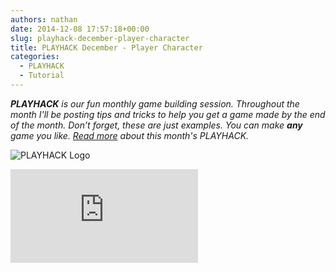 ```yaml
---
authors: nathan
date: 2014-12-08 17:57:18+00:00
slug: playhack-december-player-character
title: PLAYHACK December - Player Character
categories:
  - PLAYHACK
  - Tutorial
---
```


_**PLAYHACK** is our fun monthly game building session. Throughout the month I'll be posting tips and tricks to help you get a game made by the end of the month. Don’t forget, these are just examples. You can make **any** game you like. [Read more](https://blog.playcanvas.com/playhack-december-jolly-santa/) about this month's PLAYHACK._

![PLAYHACK Logo](/img/playhack-logo-xmas.jpg)

<!-- more -->

<div className="iframe-container">
    <iframe loading="lazy" src="https://playcanv.as/b/WbIFTpdn/" title="360 lookaround camera" webkitallowfullscreen="true" mozallowfullscreen="true" allow="autoplay" allowfullscreen="true" allowvr="" scrolling="no" frameborder="0" />
</div>

_Use W and S to move the sleigh. Press SPACE to switch to mouse control._

In the coming weeks, I'll be taking you through how to make a complete game in PlayCanvas - from very beginning to very end, with only basic programming knowledge required!

We're going to be making a side-scrolling endless runner game, where Santa must pick up presents and avoid various things to deliver presents on time! However, the techniques we'll be using will be applicable to many kinds of games.

![Santa](/img/playhack-santa.jpg)

To follow along with this tutorial, fork the [PLAYHACK December project](https://playcanvas.com/project/333365/overview/playhack-dec-14) to get started. To see what we’ll be making this time, [look here](https://playcanvas.com/project/333872/overview/playhack_tut1). Or just check out the embedded app above.

So you've forked the repository and got it open in the editor. We're going to need to make a few changes to start making our game.

## Camera

Firstly, the camera. There are two camera types in PlayCanvas - Perspective and Orthographic. Perspective is what you want for most 3D games – it’s how things look in life.
However, our game is pretty much 2D - which means an Orthographic projection would be best for us. To make the switch, select the Camera in the Pack Explorer, then in the Attribute Editor on the right, change Projection from "Perspective" to "Orthographic."

If you test now by pressing the Launch button, you'll see that Santa is tiny in the middle of the screen! That's not what we want. We can fix this by reducing the Ortho Height attribute of the camera. Reduce it from 100 down to about 10, and now check the game. Santa's now a much better size!

## Player

[![Santa](/img/editor-santa.jpg)](/img/editor-santa.jpg)

Now, we want Santa to start on the left of the screen, looking right. To make things easier for us, we'll align our camera along the Z-axis so that moving things around on screen becomes easier for us later.

To do that, set the camera position to 0, 0, 10, and the rotation to 0, 0, 0. Santa should now be looking right at the camera in the middle of the screen. You can use the rotate and translate tools in the editor to move him to the right place, or you can select Santa_sleigh from the Pack Explorer and set his position to -17, 0, 0 and his rotation to 0, 90, 0. Great! Take a look at the game again. Santa's now in the right place, facing the right way. Lovely.

Let's get Santa moving. We're going to create two ways for Santa to move - by mouse and by keyboard. Let's create a new script, called Santa_Controller, and attach it to the Santa_sleigh entity we have.

To do this, right click on Santa_sleigh in the Pack Explorer, and select Add Component > Script. Now we can attach scripts to Santa. To attach a new script to Santa, simply type the name of the new script (in our case, "Santa_Controller") in the URL box of the Script Attribute we just added to Santa.

## Player Controller

Now we've created the new script and attached it to Santa, let's edit it and make Santa do something! Click on the blue Santa_Controller.js link that should have appeared below the URL box to get editing!

You'll be greeted by a new script that should look like this:

```javascript
pc.script.create('Santa_Controller', function (context) {
    // Creates a new Santa_Controller instance
    var Santa_Controller = function (entity) {
        this.entity = entity;
    };

    Santa_Controller.prototype = {
        // Called once after all resources are loaded
        initialize: function () {
        },

        // Called every frame, dt is time in seconds since last update
        update: function (dt) {
        }
    };

    return Santa_Controller;
});
```

Let’s think about what we need to do to make Santa move up and down. Well, we’ll need the speed we want him to move – so let’s put that as an attribute so we can change it easily.

```javascript
pc.script.attribute("speed", "number", 10);
pc.script.create('Santa_Controller', function (context) {
```

Now, let’s make 2 functions – one that moves Santa up, and one that moves Santa down.

```javascript
    // Called every frame, dt is time in seconds since last update
    update: function (dt) {
    },

    moveUp: function(dt) {
        this.entity.translate(0, this.speed * dt, 0);
    },

    moveDown: function(dt) {
        this.entity.translate(0, -this.speed * dt, 0);
    }
};
```

The `translate` function is one that all entities have, and simply moves the entity by a specified amount. In this case, we want Santa to move up or down by the speed, multiplied by the amount of time passed in the current frame. We do this so that Santa will move the same speed however fast our game is running!

## Keyboard Controls

Now, let’s look at keyboard controls. To do anything with the keyboard in PlayCanvas, we need to use `context.keyboard`. `context` is available in all scripts, and allows us access to all the data our game has to offer – in this case, we need the keyboard, which deals with keyboard input.

We can use `context.keyboard.isPressed` to check if specific keys are pressed – if W or S are pressed, we’ll move Santa up or down accordingly. We’ll need to check every frame, so put the following code in the update function:

```javascript
if (context.keyboard.isPressed(pc.input.KEY_W)) {
    this.moveUp(dt);
}
if (context.keyboard.isPressed(pc.input.KEY_S)) {
    this.moveDown(dt);
}
```

Before we test the game, however, there’s something we need to do. The editor needs to be told when we add an attribute to a script, so back in the editor, and go _Entity > Refresh Script Attributes_. A box should come up underneath our Santa_Controller.js script allowing us to change the speed of Santa.

Now test the game – we should be able to move Santa up and down now using the W and S keys! Change the speed in the editor until you find something that feels fun.

## Mouse Controls

That’s all good, however, we want the option of using the mouse or the keyboard! Let’s add another attribute in our script that will allow us to change between mouse and keyboard when testing:

```javascript
pc.script.attribute("keyboard", "boolean", true);
```

If you do _Entity > Refresh Script Attributes_ again, you’ll see another attribute that we can change, and this time it’s a check box. That’s all a Boolean is – a true or a false value. Either off or on. If keyboard is ticked we’ll use the keyboard input, and if it’s not we’ll use the mouse.

To do things with the mouse in PlayCanvas, we have to use – you guessed it – `context.mouse`! Mouse input is going to be slightly more work than keyboard, but we’ll be okay. We need to get the position of the mouse on screen, compare it to Santa’s position, and move Santa towards the mouse.

So, we’ll need a variable to store the mouse position, and we’ll also need some way of getting the mouse position. For that, we’ll need a listener.

A listener is simply a function that we define, that gets called by a specific event. In this example, the event we want to “listen” for is the mouse moving.

So, let’s set this up:

```javascript
// Called once after all resources are loaded
initialize: function () {
    //Used to store the mouse position
    this.pos = new pc.Vec3();
    context.mouse.on(pc.input.EVENT_MOUSEMOVE, this.onMouseMove, this);
},
```

We’ve got a variable called `pos` that we’ll store the current mouse position in. The next line is what creates our listener. We’re saying when there’s a mouse move event, we want a function called `onMouseMove` to execute. Let’s write that function now:

```javascript
moveDown: function(dt) {
    this.entity.translate(0, -this.speed * dt, 0);
},

onMouseMove: function () {
    // Use the camera component's screenToWorld function to convert the
    // position of the mouse into a position in 3D space
    var depth = 10;
    var cameraEntity = context.root.findByName('Camera');
    cameraEntity.camera.screenToWorld(event.x, event.y, depth, this.pos);
}
```

In the `onMouseMove` function, which gets called every time the mouse moves, we have to do some work to get the position we need. Because the mouse is only on a 2D screen, we have to look at use the camera’s `screenToWorld` function to get the position we want.

Have a look at this [mouse tutorial](https://developer.playcanvas.com/tutorials/mouse-input/) if you want to know more about how this works!

Now we’ve got the position of the mouse in `this.pos` – we can use that to move Santa! Let’s update our `update` function:

```javascript
update: function (dt) {
    if(this.keyboard) {
        if(context.keyboard.isPressed(pc.input.KEY_W)) {
            this.moveUp(dt);
        }
        if(context.keyboard.isPressed(pc.input.KEY_S)) {
            this.moveDown(dt);
        }
    } else {
        if(this.pos.y > this.entity.getPosition().y) {
            this.moveUp(dt);
        }
        if(this.pos.y < this.entity.getPosition().y) {
            this.moveDown(dt);
        }
    }
},
```

First things first - we now check to see if we’re using keyboard or mouse. If we’re using the keyboard, we do exactly what we did before – otherwise, we can use the mouse for input.

We have the mouse’s position stored in `this.pos` – now all we have to do is compare it to Santa’s position. If the mouse is above Santa, we move him up, and if it’s below, we move him down.

Test the game and we should be able to use either the keyboard or the mouse to move Santa, depending on whether or not you’ve ticked the keyboard box!

That’s all for this time – next time we’ll look at adding presents for Santa to collect!

